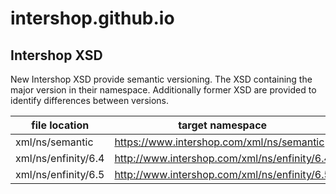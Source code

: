 # intershop.github.io

## Intershop XSD  ##

New Intershop XSD provide semantic versioning. The XSD containing the major version in their namespace.
Additionally former XSD are provided to identify differences between versions.

| file location       | target namespace                             |
|---------------------|----------------------------------------------|
| xml/ns/semantic     | https://www.intershop.com/xml/ns/semantic    |
| xml/ns/enfinity/6.4 | http://www.intershop.com/xml/ns/enfinity/6.4 |
| xml/ns/enfinity/6.5 | http://www.intershop.com/xml/ns/enfinity/6.5 |
